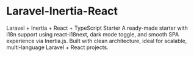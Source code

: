 # Laravel-Inertia-React
Laravel + Inertia + React + TypeScript Starter A ready-made starter with i18n support using react-i18next, dark mode toggle, and smooth SPA experience via Inertia.js. Built with clean architecture, ideal for scalable, multi-language Laravel + React projects.
